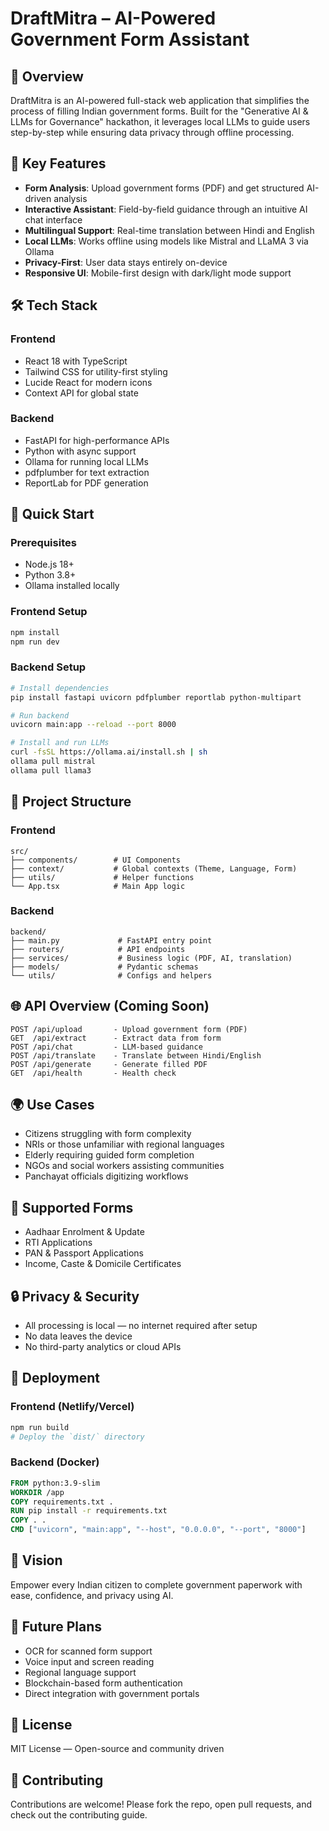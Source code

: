 # DraftMitra – AI-Powered Government Form Assistant

## 🎯 Overview

DraftMitra is an AI-powered full-stack web application that simplifies the process of filling Indian government forms. Built for the "Generative AI & LLMs for Governance" hackathon, it leverages local LLMs to guide users step-by-step while ensuring data privacy through offline processing.

## 🌟 Key Features

* **Form Analysis**: Upload government forms (PDF) and get structured AI-driven analysis
* **Interactive Assistant**: Field-by-field guidance through an intuitive AI chat interface
* **Multilingual Support**: Real-time translation between Hindi and English
* **Local LLMs**: Works offline using models like Mistral and LLaMA 3 via Ollama
* **Privacy-First**: User data stays entirely on-device
* **Responsive UI**: Mobile-first design with dark/light mode support

## 🛠️ Tech Stack

### Frontend

* React 18 with TypeScript
* Tailwind CSS for utility-first styling
* Lucide React for modern icons
* Context API for global state

### Backend

* FastAPI for high-performance APIs
* Python with async support
* Ollama for running local LLMs
* pdfplumber for text extraction
* ReportLab for PDF generation

## 🚀 Quick Start

### Prerequisites

* Node.js 18+
* Python 3.8+
* Ollama installed locally

### Frontend Setup

```bash
npm install
npm run dev
```

### Backend Setup

```bash
# Install dependencies
pip install fastapi uvicorn pdfplumber reportlab python-multipart

# Run backend
uvicorn main:app --reload --port 8000

# Install and run LLMs
curl -fsSL https://ollama.ai/install.sh | sh
ollama pull mistral
ollama pull llama3
```

## 📂 Project Structure

### Frontend

```
src/
├── components/        # UI Components
├── context/           # Global contexts (Theme, Language, Form)
├── utils/             # Helper functions
└── App.tsx            # Main App logic
```

### Backend

```
backend/
├── main.py             # FastAPI entry point
├── routers/            # API endpoints
├── services/           # Business logic (PDF, AI, translation)
├── models/             # Pydantic schemas
└── utils/              # Configs and helpers
```

## 🌐 API Overview (Coming Soon)

```
POST /api/upload       - Upload government form (PDF)
GET  /api/extract      - Extract data from form
POST /api/chat         - LLM-based guidance
POST /api/translate    - Translate between Hindi/English
POST /api/generate     - Generate filled PDF
GET  /api/health       - Health check
```

## 🌍 Use Cases

* Citizens struggling with form complexity
* NRIs or those unfamiliar with regional languages
* Elderly requiring guided form completion
* NGOs and social workers assisting communities
* Panchayat officials digitizing workflows

## 💼 Supported Forms

* Aadhaar Enrolment & Update
* RTI Applications
* PAN & Passport Applications
* Income, Caste & Domicile Certificates

## 🔒 Privacy & Security

* All processing is local — no internet required after setup
* No data leaves the device
* No third-party analytics or cloud APIs

## 🚜 Deployment

### Frontend (Netlify/Vercel)

```bash
npm run build
# Deploy the `dist/` directory
```

### Backend (Docker)

```dockerfile
FROM python:3.9-slim
WORKDIR /app
COPY requirements.txt .
RUN pip install -r requirements.txt
COPY . .
CMD ["uvicorn", "main:app", "--host", "0.0.0.0", "--port", "8000"]
```

## 🌈 Vision

Empower every Indian citizen to complete government paperwork with ease, confidence, and privacy using AI.

## 🚀 Future Plans

* OCR for scanned form support
* Voice input and screen reading
* Regional language support
* Blockchain-based form authentication
* Direct integration with government portals

## 📅 License

MIT License — Open-source and community driven

## 🤝 Contributing

Contributions are welcome! Please fork the repo, open pull requests, and check out the contributing guide.


